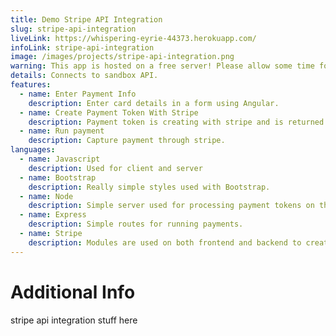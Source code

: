 ```yaml
---
title: Demo Stripe API Integration
slug: stripe-api-integration
liveLink: https://whispering-eyrie-44373.herokuapp.com/
infoLink: stripe-api-integration
image: /images/projects/stripe-api-integration.png
warning: This app is hosted on a free server! Please allow some time for the server to wake up (up to 30 seconds) when first visiting.
details: Connects to sandbox API.
features:
  - name: Enter Payment Info
    description: Enter card details in a form using Angular.
  - name: Create Payment Token With Stripe
    description: Payment token is creating with stripe and is returned. Card details are not stored on the app.
  - name: Run payment
    description: Capture payment through stripe.
languages:
  - name: Javascript
    description: Used for client and server
  - name: Bootstrap
    description: Really simple styles used with Bootstrap.
  - name: Node
    description: Simple server used for processing payment tokens on the server.
  - name: Express
    description: Simple routes for running payments.
  - name: Stripe
    description: Modules are used on both frontend and backend to create payment tokens and run payments with the token.
---
```


# Additional Info

stripe api integration stuff here